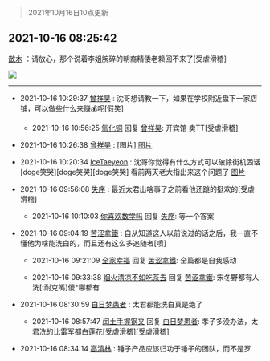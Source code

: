 > 2021年10月16日10点更新
<link rel="stylesheet" href="https://cdn.jsdelivr.net/gh/taotie6/sampleJSON@main/css/photo_show.css">
<meta name="referrer" content="no-referrer" />


 ## 2021-10-16 08:25:42 

 [㪚木](https://www.coolapk.com/feed/30720616?shareKey=MTg4MGQ0ZmZmZDhlNjE2YTJmYWU~) ：请放心，那个说着李姐腕碎的朝裔精倭老赖回不来了[受虐滑稽] 

<div class="album">
<img class="img-item" src="http://image.coolapk.com/feed/2019/0507/23/1081091_4586_1095@230x167.gif" />
</div>

 ------- 

- 2021-10-16 10:29:37 [曾祥昊](uid=6695078) : 沈哥想请教一下，如果在学校附近盘下一家店铺，可以做些什么来赚💰呢[假笑] 

    - 2021-10-16 10:56:25 [氧化铜](uid=1042951) 回复 [曾祥昊](uid=6695078): 开宾馆  卖TT[受虐滑稽] 

- 2021-10-16 10:26:38 [曾祥昊](uid=6695078) : [图片] [图片](http://image.coolapk.com/feed/2021/1016/10/6695078_384acf73_1197_8505@964x1044.jpeg)

- 2021-10-16 10:20:34 [IceTaeyeon](uid=2789926) : 沈哥你觉得有什么方式可以破除街机固话[doge笑哭][doge笑哭][doge笑哭]
看前两天老大指出来这个问题了 [图片](http://image.coolapk.com/feed/2021/1016/10/2789926_d82c61eb_0832_9838@1080x1465.jpeg)

- 2021-10-16 09:56:08 [失序](uid=1009107) : 最近太君出啥事了之前看他还跳的挺欢的[受虐滑稽] 

    - 2021-10-16 10:10:03 [你喜欢数学吗](uid=3533876) 回复 [失序](uid=1009107): 等一个答案 

- 2021-10-16 09:04:19 [苦涩拿鐵](uid=2052338) : 自从知道这人以前说过的话之后，我一直不懂他为啥能洗白的，而且还有这么多追随者[喷] 

    - 2021-10-16 09:21:09 [全家幸福](uid=2237599) 回复 [苦涩拿鐵](uid=2052338): 全篇都是自我感动 

    - 2021-10-16 09:33:38 [烟火清凉不如吃茶去](uid=4279524) 回复 [苦涩拿鐵](uid=2052338): 宋冬野都有人洗[t耐克嘴]傻*哪都有 

- 2021-10-16 08:30:59 [白日梦患者](uid=533502) : 太君都能洗白真是绝了 

    - 2021-10-16 08:57:47 [闰土手握钢叉](uid=3177928) 回复 [白日梦患者](uid=533502): 孝子多没办法，太君洗的比雷军都白莲花[受虐滑稽][受虐滑稽] 

- 2021-10-16 08:34:14 [高清林](uid=8114305) : 锤子产品应该归功于锤子的团队，而不是罗 


